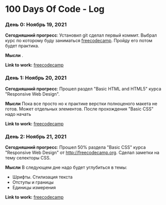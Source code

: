 # 100 Days Of Code - Log

### День 0: Ноябрь 19, 2021

**Сегодняшний прогресс**: Установил git сделал первый коммит. Выбрал курс по которому буду заниматься [freecodecamp](https://www.freecodecamp.org/). Пройду его потом будет практика.

**Мысли** .

**Link to work:** [freecodecamp](https://www.freecodecamp.org/)

### День 1: Ноябрь 20, 2021

**Сегодняшний прогресс**: Прошел раздел "Basic HTML and HTML5" курса "Responsive Web Design".

**Мысли** Пока все просто но к практике верстки полноценого макета не готов. Может отдельных элементов. После прохождения "Basic CSS" надо начать

**Link to work:** [freecodecamp](https://www.freecodecamp.org/)

### День 2: Ноябрь 21, 2021

**Сегодняшний прогресс**: Прошел 50% раздела "Basic CSS" курса "Responsive Web Design" от http://freecodecamp.org. Сделал заметки на тему селекторы CSS.

**Мысли** В следующем дне надо будет углубиться в темы:
- Шрифты. Стилизация текста
- Отступы и границы
- Единицы измерения

**Link to work:** [freecodecamp](https://www.freecodecamp.org/)
